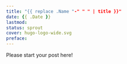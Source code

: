 ```yaml
---
title: "{{ replace .Name "-" " " | title }}"
date: {{ .Date }}
lastmod: 
status: sprout
cover: hugo-logo-wide.svg
preface:
---
```

<!-- status: sprout, bloom, mature (completion: sprout < bloom < mature ) -->

Please start your post here!